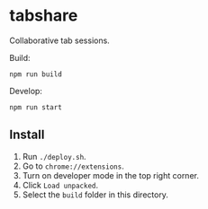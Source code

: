 # tabshare

Collaborative tab sessions.

Build:

```
npm run build
```

Develop:

```
npm run start
```

## Install

1. Run `./deploy.sh`.
2. Go to `chrome://extensions`.
3. Turn on developer mode in the top right corner.
4. Click `Load unpacked`.
5. Select the `build` folder in this directory.
